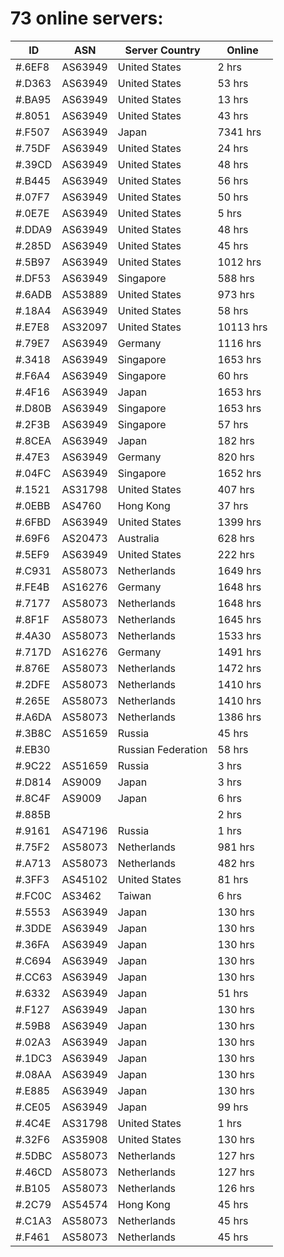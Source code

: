 # 73 online servers:

| ID | ASN | Server Country | Online |
| ------ | ------ | ------ | ------ |
| #.6EF8 | AS63949 | United States | 2 hrs |
| #.D363 | AS63949 | United States | 53 hrs |
| #.BA95 | AS63949 | United States | 13 hrs |
| #.8051 | AS63949 | United States | 43 hrs |
| #.F507 | AS63949 | Japan | 7341 hrs |
| #.75DF | AS63949 | United States | 24 hrs |
| #.39CD | AS63949 | United States | 48 hrs |
| #.B445 | AS63949 | United States | 56 hrs |
| #.07F7 | AS63949 | United States | 50 hrs |
| #.0E7E | AS63949 | United States | 5 hrs |
| #.DDA9 | AS63949 | United States | 48 hrs |
| #.285D | AS63949 | United States | 45 hrs |
| #.5B97 | AS63949 | United States | 1012 hrs |
| #.DF53 | AS63949 | Singapore | 588 hrs |
| #.6ADB | AS53889 | United States | 973 hrs |
| #.18A4 | AS63949 | United States | 58 hrs |
| #.E7E8 | AS32097 | United States | 10113 hrs |
| #.79E7 | AS63949 | Germany | 1116 hrs |
| #.3418 | AS63949 | Singapore | 1653 hrs |
| #.F6A4 | AS63949 | Singapore | 60 hrs |
| #.4F16 | AS63949 | Japan | 1653 hrs |
| #.D80B | AS63949 | Singapore | 1653 hrs |
| #.2F3B | AS63949 | Singapore | 57 hrs |
| #.8CEA | AS63949 | Japan | 182 hrs |
| #.47E3 | AS63949 | Germany | 820 hrs |
| #.04FC | AS63949 | Singapore | 1652 hrs |
| #.1521 | AS31798 | United States | 407 hrs |
| #.0EBB | AS4760 | Hong Kong | 37 hrs |
| #.6FBD | AS63949 | United States | 1399 hrs |
| #.69F6 | AS20473 | Australia | 628 hrs |
| #.5EF9 | AS63949 | United States | 222 hrs |
| #.C931 | AS58073 | Netherlands | 1649 hrs |
| #.FE4B | AS16276 | Germany | 1648 hrs |
| #.7177 | AS58073 | Netherlands | 1648 hrs |
| #.8F1F | AS58073 | Netherlands | 1645 hrs |
| #.4A30 | AS58073 | Netherlands | 1533 hrs |
| #.717D | AS16276 | Germany | 1491 hrs |
| #.876E | AS58073 | Netherlands | 1472 hrs |
| #.2DFE | AS58073 | Netherlands | 1410 hrs |
| #.265E | AS58073 | Netherlands | 1410 hrs |
| #.A6DA | AS58073 | Netherlands | 1386 hrs |
| #.3B8C | AS51659 | Russia | 45 hrs |
| #.EB30 |  | Russian Federation | 58 hrs |
| #.9C22 | AS51659 | Russia | 3 hrs |
| #.D814 | AS9009 | Japan | 3 hrs |
| #.8C4F | AS9009 | Japan | 6 hrs |
| #.885B |  |  | 2 hrs |
| #.9161 | AS47196 | Russia | 1 hrs |
| #.75F2 | AS58073 | Netherlands | 981 hrs |
| #.A713 | AS58073 | Netherlands | 482 hrs |
| #.3FF3 | AS45102 | United States | 81 hrs |
| #.FC0C | AS3462 | Taiwan | 6 hrs |
| #.5553 | AS63949 | Japan | 130 hrs |
| #.3DDE | AS63949 | Japan | 130 hrs |
| #.36FA | AS63949 | Japan | 130 hrs |
| #.C694 | AS63949 | Japan | 130 hrs |
| #.CC63 | AS63949 | Japan | 130 hrs |
| #.6332 | AS63949 | Japan | 51 hrs |
| #.F127 | AS63949 | Japan | 130 hrs |
| #.59B8 | AS63949 | Japan | 130 hrs |
| #.02A3 | AS63949 | Japan | 130 hrs |
| #.1DC3 | AS63949 | Japan | 130 hrs |
| #.08AA | AS63949 | Japan | 130 hrs |
| #.E885 | AS63949 | Japan | 130 hrs |
| #.CE05 | AS63949 | Japan | 99 hrs |
| #.4C4E | AS31798 | United States | 1 hrs |
| #.32F6 | AS35908 | United States | 130 hrs |
| #.5DBC | AS58073 | Netherlands | 127 hrs |
| #.46CD | AS58073 | Netherlands | 127 hrs |
| #.B105 | AS58073 | Netherlands | 126 hrs |
| #.2C79 | AS54574 | Hong Kong | 45 hrs |
| #.C1A3 | AS58073 | Netherlands | 45 hrs |
| #.F461 | AS58073 | Netherlands | 45 hrs |

